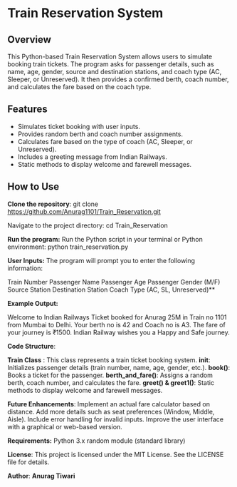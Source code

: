 # Train Reservation System

## Overview
This Python-based Train Reservation System allows users to simulate booking train tickets. The program asks for passenger details, such as name, age, gender, source and destination stations, and coach type (AC, Sleeper, or Unreserved). It then provides a confirmed berth, coach number, and calculates the fare based on the coach type.

## Features
- Simulates ticket booking with user inputs.
- Provides random berth and coach number assignments.
- Calculates fare based on the type of coach (AC, Sleeper, or Unreserved).
- Includes a greeting message from Indian Railways.
- Static methods to display welcome and farewell messages.

## How to Use
**Clone the repository**:
git clone https://github.com/Anurag1101/Train_Reservation.git

Navigate to the project directory:
cd Train_Reservation

**Run the program:** Run the Python script in your terminal or Python environment:
python train_reservation.py

**User Inputs:** The program will prompt you to enter the following information:

  Train Number
  Passenger Name
  Passenger Age
  Passenger Gender (M/F)
  Source Station
  Destination Station
  Coach Type (AC, SL, Unreserved)**

**Example Output:**

  Welcome to Indian Railways
  Ticket booked for Anurag 25M in Train no 1101 from Mumbai to Delhi.
  Your berth no is 42 and Coach no is A3.
  The fare of your journey is ₹1500.
  Indian Railway wishes you a Happy and Safe journey.

**Code Structure**:
  
  **Train Class** : This class represents a train ticket booking system.
  __init__: Initializes passenger details (train number, name, age, gender, etc.).
  **book()**: Books a ticket for the passenger.
  **berth_and_fare()**: Assigns a random berth, coach number, and calculates the fare.
  **greet() & greet1()**: Static methods to display welcome and farewell messages.

**Future Enhancements**:
Implement an actual fare calculator based on distance.
Add more details such as seat preferences (Window, Middle, Aisle).
Include error handling for invalid inputs.
Improve the user interface with a graphical or web-based version.

**Requirements:**
Python 3.x
random module (standard library)

**License**:
This project is licensed under the MIT License. See the LICENSE file for details.

**Author**:
**Anurag Tiwari**
